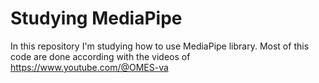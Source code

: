 # Studying MediaPipe

In this repository I'm studying how to use MediaPipe library. Most of this code are done according with the videos of https://www.youtube.com/@OMES-va
